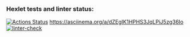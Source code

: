 ### Hexlet tests and linter status:
[![Actions Status](https://github.com/viskuzi/frontend-project-lvl2/workflows/hexlet-check/badge.svg)](https://github.com/viskuzi/frontend-project-lvl2/actions)
https://asciinema.org/a/dZEgIK1HPHS3JqLPiJ5zg36Io
[![linter-check](https://github.com/viskuzi/frontend-project-lvl2/actions/workflows/linter-check.yml/badge.svg)](https://github.com/viskuzi/frontend-project-lvl2/actions/workflows/linter-check.yml)